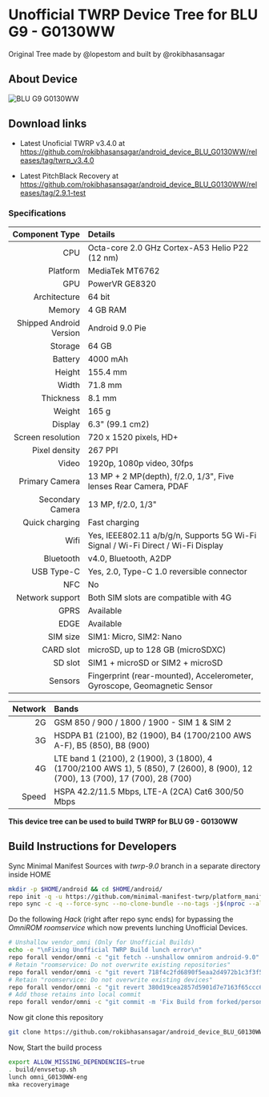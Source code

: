 # Unofficial TWRP Device Tree for BLU G9 - G0130WW

Original Tree made by @lopestom and built by @rokibhasansagar

## About Device

![BLU G9 G0130WW](https://fdn2.gsmarena.com/vv/pics/blu/blu-g9-1.jpg)

## Download links

- Latest Unoficial TWRP v3.4.0 at https://github.com/rokibhasansagar/android_device_BLU_G0130WW/releases/tag/twrp_v3.4.0

- Latest PitchBlack Recovery at https://github.com/rokibhasansagar/android_device_BLU_G0130WW/releases/tag/2.9.1-test

### Specifications

Component Type | Details
-------:|:-------------------------
CPU     | Octa-core 2.0 GHz Cortex-A53 Helio P22 (12 nm)
Platform | MediaTek MT6762
GPU     | PowerVR GE8320
Architecture | 64 bit
Memory  | 4 GB RAM
Shipped Android Version | 	Android 9.0 Pie
Storage | 64 GB
Battery | 4000 mAh
Height | 155.4 mm
Width | 71.8 mm
Thickness | 8.1 mm
Weight | 165 g
Display | 6.3" (99.1 cm2)
Screen resolution | 720 x 1520 pixels, HD+
Pixel density | 267 PPI
Video | 1920p, 1080p video, 30fps
Primary Camera | 13 MP + 2 MP(depth), f/2.0, 1/3", Five lenses Rear Camera, PDAF
Secondary Camera | 13 MP, f/2.0, 1/3"
Quick charging | Fast charging
Wifi | Yes, IEEE802.11 a/b/g/n, Supports 5G Wi-Fi Signal / Wi-Fi Direct / Wi-Fi Display
Bluetooth | v4.0, Bluetooth, A2DP
USB Type-C | Yes, 2.0, Type-C 1.0 reversible connector
NFC | No
Network support | Both SIM slots are compatible with 4G
GPRS | Available
EDGE | Available
SIM size | SIM1: Micro, SIM2: Nano
CARD slot |	microSD, up to 128 GB (microSDXC)
SD slot |	SIM1 + microSD or SIM2 + microSD
Sensors | Fingerprint (rear-mounted), Accelerometer, Gyroscope, Geomagnetic Sensor

Network | Bands
-------:|:-------------------------
2G | GSM 850 / 900 / 1800 / 1900 - SIM 1 & SIM 2
3G | HSDPA B1 (2100), B2 (1900), B4 (1700/2100 AWS A-F), B5 (850), B8 (900)
4G | LTE band 1 (2100), 2 (1900), 3 (1800), 4 (1700/2100 AWS 1), 5 (850), 7 (2600), 8 (900), 12 (700), 13 (700), 17 (700), 28 (700)
Speed | HSPA 42.2/11.5 Mbps, LTE-A (2CA) Cat6 300/50 Mbps

**This device tree can be used to build TWRP for BLU G9 - G0130WW**


## Build Instructions for Developers

Sync Minimal Manifest Sources with _twrp-9.0_ branch in a separate directory inside HOME
```bash
mkdir -p $HOME/android && cd $HOME/android/
repo init -q -u https://github.com/minimal-manifest-twrp/platform_manifest_twrp_omni.git -b twrp-9.0 --depth 1
repo sync -c -q --force-sync --no-clone-bundle --no-tags -j$(nproc --all)
```
Do the following _Hack_ (right after repo sync ends) for bypassing the _OmniROM roomservice_ which now prevents lunching Unofficial Devices.
```bash
# Unshallow vendor_omni (Only for Unofficial Builds)
echo -e "\nFixing Unofficial TWRP Build lunch error\n"
repo forall vendor/omni -c "git fetch --unshallow omnirom android-9.0"
# Retain "roomservice: Do not overwrite existing repositories"
repo forall vendor/omni -c "git revert 718f4c2fd6890f5eaa2d4972b1c3f3f582b5da47 -Xtheirs --no-edit --no-commit"
# Retain "roomservice: Do not overwrite existing devices"
repo forall vendor/omni -c "git revert 380d19cea2857d5901d7e7163f65ccc66d7bbad7 -Xtheirs --no-edit --no-commit"
# Add those retains into local commit
repo forall vendor/omni -c "git commit -m 'Fix Build from forked/personal repos'"
```
Now git clone this repository
```bash
git clone https://github.com/rokibhasansagar/android_device_BLU_G0130WW -b android-9.0 device/BLU/G0130WW
```
Now, Start the build process
```bash
export ALLOW_MISSING_DEPENDENCIES=true
. build/envsetup.sh
lunch omni_G0130WW-eng
mka recoveryimage
```

